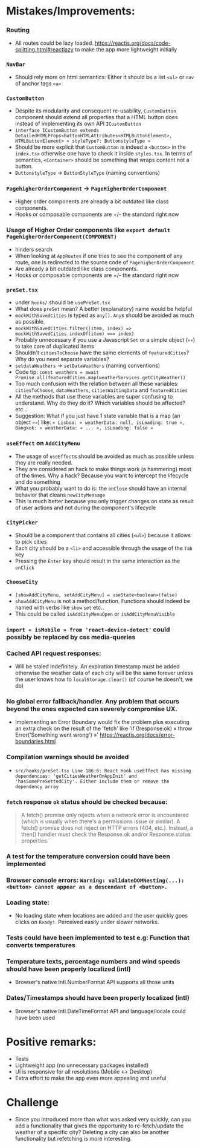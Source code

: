 # Mistakes/Improvements:

### Routing

- All routes could be lazy loaded. https://reactjs.org/docs/code-splitting.html#reactlazy to make the app more lightweight initially

### `NavBar`

- Should rely more on html semantics: Either it should be a list `<ul>` or `nav` of anchor tags `<a>`

### `CustomButton`

- Despite its modularity and consequent re-usability, `CustomButton` component should extend all properties that a HTML button does instead of implementing its own API `ICustomButton`
- `interface ICustomButton extends DetailedHTMLProps<ButtonHTMLAttributes<HTMLButtonElement>, HTMLButtonElement> « styleType?: ButtonstyleType »`
- Should be more explicit that `CustomButton` is indeed a `<button>` in the `index.tsx` otherwise one have to check it inside `styles.tsx`. In terms of semantics, `<Container>` should be something that wraps content not a button.
- `ButtonstyleType` -> `ButtonStyleType` (naming conventions)

### `PagehigherOrderComponent` -> `PageHigherOrderComponent`

- Higher order components are already a bit outdated like class components.
- Hooks or composable components are +/- the standard right now

### Usage of Higher Order components like `export default PagehigherOrderComponent(COMPONENT)`

- hinders search
- When looking at `AppRoutes` if one tries to see the component of any route, one is redirected to the source code of `PagehigherOrderComponent`
- Are already a bit outdated like class components.
- Hooks or composable components are +/- the standard right now

### `preSet.tsx`

- under `hooks/` should be `usePreSet.tsx`
- What does `preSet` mean? A better (explanatory) name would be helpful
- `mockWithSavedCities` is typed as `any[]`. `Any`s should be avoided as much as possible.
- `mockWithSavedCities.filter((item, index) => mockWithSavedCities.indexOf(item) === index)`
- Probably unnecessary if you use a Javascript `Set` or a simple object (`«»`) to take care of duplicated items
- Shouldn't `citiesToChoose` have the same elements of `featuredCities`? Why do you need separate variables?
- `setdataWeathers` -> `setDataWeathers` (naming conventions)
- Code tip: `const weathers = await Promise.all(featuredCities.map(weatherServices.getCityWeather))`
- Too much confusion with the relation between all these variables: `citiesToChoose`, `dataWeathers`, `citiesWaitingData` and `featuredCities`
- All the methods that use these variables are super confusing to understand. Why do they do it? Which variables should be affected? etc...
- Suggestion: What if you just have 1 state variable that is a map (an object `«»`) like: `« Lisboa: « weatherData: null, isLoading: true », Bangkok: « weatherData: « ... », isLoading: false »`

### `useEffect` on `AddCityMenu`

- The usage of `useEffect`s should be avoided as much as possible unless they are really needed.
- They are considered an hack to make things work (a hammering) most of the times. Why a hack? Because you want to intercept the lifecycle and do something
- What you probably want to do is: the `onClose` should have an internal behavior that cleans `newCityMessage`
- This is much better because you only trigger changes on state as result of user actions and not during the component's lifecycle

### `CityPicker`

- Should be a component that contains all cities (`<ul>`) because it allows to pick cities
- Each city should be a `<li>` and accessible through the usage of the `Tab` key
- Pressing the `Enter` key should result in the same interaction as the `onClick`

### `ChooseCity`

- `[showAddCityMenu, setAddCityMenu] = useState<boolean>(false)`
- `showAddCityMenu` is not a method/function. Functions should indeed be named with verbs like `show` `set` etc..
- This could be called `isAddCityMenuOpen` or `isAddCityMenuVisible`

### `import « isMobile » from 'react-device-detect'` could possibly be replaced by css media-queries

### Cached API request responses:

- Will be staled indefinitely. An expiration timestamp must be added otherwise the weather data of each city will be the same forever unless the user knows how to `localStorage.clear()` (of course he doesn't, we do)

### No global error fallback/handler. Any problem that occurs beyond the ones expected can severely compromise UX.

- Implementing an Error Boundary would fix the problem plus executing an extra check on the result of the 'fetch' like 'if (!response.ok) « throw Error('Something went wrong') »' https://reactjs.org/docs/error-boundaries.html

### Compilation warnings should be avoided

- `src/hooks/preSet.tsx Line 186:6: React Hook useEffect has missing dependencies: 'getCitiesWeatherOnAppInit' and 'hasSomePreSettedCity'. Either include them or remove the dependency array`

### `fetch` response `ok` status should be checked because:

> A fetch() promise only rejects when a network error is encountered (which is usually when there's a permissions issue or similar). A fetch() promise does not reject on HTTP errors (404, etc.). Instead, a then() handler must check the Response.ok and/or Response.status properties.`

### A test for the temperature conversion could have been implemented

### Browser console errors: `Warning: validateDOMNesting(...): <button> cannot appear as a descendant of <button>.`

### Loading state:

- No loading state when locations are added and the user quickly goes clicks on `Ready!`. Perceived easily under slower networks.

### Tests could have been implemented to test e.g: Function that converts temperatures

### Temperature texts, percentage numbers and wind speeds should have been properly localized (intl)

- Browser's native Intl.NumberFormat API supports all those units

### Dates/Timestamps should have been properly localized (intl)

- Browser's native Intl.DateTimeFormat API and language/locale could have been used

# Positive remarks:

- Tests
- Lightweight app (no unnecessary packages installed)
- UI is responsive for all resolutions (Mobile <-> Desktop)
- Extra effort to make the app even more appealing and useful

# Challenge

- Since you introduced more than what was asked very quickly, can you add a functionality that gives the opportunity
  to re-fetch/update the weather of a specific city? Deleting a city can also be another functionality but refetching is more interesting.
